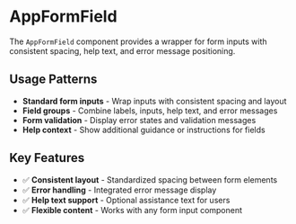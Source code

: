 # AppFormField

The `AppFormField` component provides a wrapper for form inputs with consistent spacing, help text, and error message positioning.

## Usage Patterns

- **Standard form inputs** - Wrap inputs with consistent spacing and layout
- **Field groups** - Combine labels, inputs, help text, and error messages
- **Form validation** - Display error states and validation messages
- **Help context** - Show additional guidance or instructions for fields

## Key Features

- ✅ **Consistent layout** - Standardized spacing between form elements
- ✅ **Error handling** - Integrated error message display
- ✅ **Help text support** - Optional assistance text for users
- ✅ **Flexible content** - Works with any form input component 
